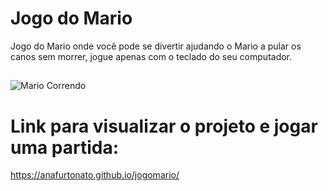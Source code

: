 # Jogo do Mario
Jogo do Mario onde você pode se divertir ajudando o Mario a pular os canos sem morrer, jogue apenas com o teclado do seu computador.
##

![Mario Correndo](https://user-images.githubusercontent.com/79214802/192171546-06e7c793-9513-4b45-af70-827b3c037706.jpg)
##
# Link para visualizar o projeto e jogar uma partida:
https://anafurtonato.github.io/jogomario/
